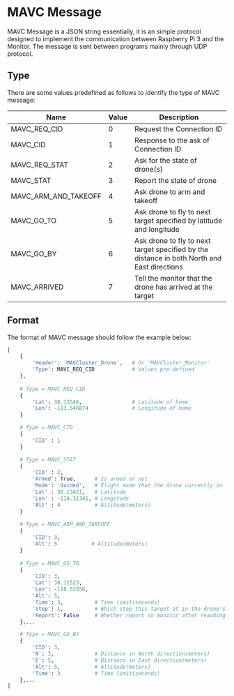 # MAVC Message
MAVC Message is a JSON string essentially, it is an simple protocol designed to implement the communication between Raspberry Pi 3 and the Monitor. The message is sent between programs mainly through UDP protocol.

##  Type

There are some values predefined as follows to identify the type of MAVC message:

| Name                 | Value | Description                              |
| -------------------- | ----- | ---------------------------------------- |
| MAVC_REQ_CID         | 0     | Request the Connection ID                |
| MAVC_CID             | 1     | Response to the ask of Connection ID     |
| MAVC_REQ_STAT        | 2     | Ask for the state of drone(s)            |
| MAVC_STAT            | 3     | Report the state of drone                |
| MAVC_ARM_AND_TAKEOFF | 4     | Ask drone to arm and takeoff             |
| MAVC_GO_TO           | 5     | Ask drone to fly to next target specified by latitude and longitude |
| MAVC_GO_BY           | 6     | Ask drone to fly to next target specified by the distance in both North and East directions |
| MAVC_ARRIVED         | 7     | Tell the monitor that the drone has arrived at the target |

## Format

The format of MAVC message should follow the example below:

```python
[
    {
    	'Header': 'MAVCluster_Drone',   # Or 'MAVCluster_Monitor'
    	'Type': MAVC_REQ_CID            # Values pre-defined
	},
	
    # Type = MAVC_REQ_CID
    {
        'Lat': 38.13546,                # Latitude of home
        'Lon': -113.546874              # Longitude of home
    }

    # Type = MAVC_CID
    {
        'CID' : 1
    }

    # Type = MAVC_STAT
    {
        'CID' : 2,
        'Armed': True,      # Is armed or not
        'Mode': 'Guided',   # Flight mode that the drone currently in
        'Lat' : 38.13421,   # Latitude
        'Lon' : -114.31341, # Longitude
        'Alt' : 4           # Altitude(meters)
    }
    
    # Type = MAVC_ARM_AND_TAKEOFF
    {
    	'CID': 3,
    	'Alt': 5		   # Altitude(meters)
    }
    
    # Type = MAVC_GO_TO
    {
        'CID': 3,
        'Lat': 38.11523,
        'Lon': -118.53556,
        'Alt': 5,
        'Time': 3,          # Time limit(seconds)
        'Step': 1,          # Which step this target at in the drone's mission
        'Report': False     # Whether report to monitor after reaching the target
    },...

    # Type = MAVC_GO_BY
    {
        'CID': 3,
        'N': 3,             # Distance in North direction(meters)
        'E': 5,             # Distance in East direction(meters)
        'Alt': 5,           # Altitude(meters)
        'Time': 3           # Time limit(seconds)
    },...
]
```